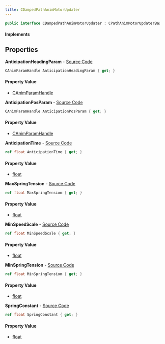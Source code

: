 ```yaml
---
title: CDampedPathAnimMotorUpdater
---
```


```csharp
public interface CDampedPathAnimMotorUpdater : CPathAnimMotorUpdaterBase, CAnimMotorUpdaterBase, ISchemaClass<CAnimMotorUpdaterBase>, ISchemaClass<CPathAnimMotorUpdaterBase>, ISchemaClass<CDampedPathAnimMotorUpdater>, ISchemaField, ISchemaClass, INativeHandle
```

#### Implements

## Properties

**AnticipationHeadingParam** - [Source Code](https://github.com/swiftly-solution/swiftlys2/blob/master/managed/src/SwiftlyS2.Generated/Schemas/Interfaces/CDampedPathAnimMotorUpdater.cs#L22)

```csharp
CAnimParamHandle AnticipationHeadingParam { get; }
```

#### Property Value

- [CAnimParamHandle](/docs/api/shared/schemadefinitions/canimparamhandle)

**AnticipationPosParam** - [Source Code](https://github.com/swiftly-solution/swiftlys2/blob/master/managed/src/SwiftlyS2.Generated/Schemas/Interfaces/CDampedPathAnimMotorUpdater.cs#L20)

```csharp
CAnimParamHandle AnticipationPosParam { get; }
```

#### Property Value

- [CAnimParamHandle](/docs/api/shared/schemadefinitions/canimparamhandle)

**AnticipationTime** - [Source Code](https://github.com/swiftly-solution/swiftlys2/blob/master/managed/src/SwiftlyS2.Generated/Schemas/Interfaces/CDampedPathAnimMotorUpdater.cs#L16)

```csharp
ref float AnticipationTime { get; }
```

#### Property Value

- [float](https://learn.microsoft.com/dotnet/api/system.single)

**MaxSpringTension** - [Source Code](https://github.com/swiftly-solution/swiftlys2/blob/master/managed/src/SwiftlyS2.Generated/Schemas/Interfaces/CDampedPathAnimMotorUpdater.cs#L28)

```csharp
ref float MaxSpringTension { get; }
```

#### Property Value

- [float](https://learn.microsoft.com/dotnet/api/system.single)

**MinSpeedScale** - [Source Code](https://github.com/swiftly-solution/swiftlys2/blob/master/managed/src/SwiftlyS2.Generated/Schemas/Interfaces/CDampedPathAnimMotorUpdater.cs#L18)

```csharp
ref float MinSpeedScale { get; }
```

#### Property Value

- [float](https://learn.microsoft.com/dotnet/api/system.single)

**MinSpringTension** - [Source Code](https://github.com/swiftly-solution/swiftlys2/blob/master/managed/src/SwiftlyS2.Generated/Schemas/Interfaces/CDampedPathAnimMotorUpdater.cs#L26)

```csharp
ref float MinSpringTension { get; }
```

#### Property Value

- [float](https://learn.microsoft.com/dotnet/api/system.single)

**SpringConstant** - [Source Code](https://github.com/swiftly-solution/swiftlys2/blob/master/managed/src/SwiftlyS2.Generated/Schemas/Interfaces/CDampedPathAnimMotorUpdater.cs#L24)

```csharp
ref float SpringConstant { get; }
```

#### Property Value

- [float](https://learn.microsoft.com/dotnet/api/system.single)

